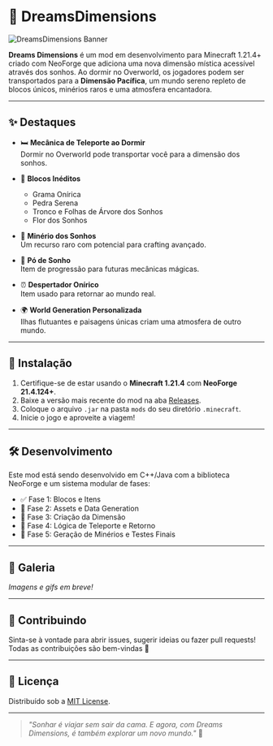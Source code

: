 # 🌌 DreamsDimensions

![DreamsDimensions Banner](src/resources/images/dreams.png)

**Dreams Dimensions** é um mod em desenvolvimento para Minecraft 1.21.4+ criado com NeoForge que adiciona uma nova dimensão mística acessível através dos sonhos. Ao dormir no Overworld, os jogadores podem ser transportados para a **Dimensão Pacífica**, um mundo sereno repleto de blocos únicos, minérios raros e uma atmosfera encantadora.

---

## ✨ Destaques

- 🛏️ **Mecânica de Teleporte ao Dormir**  
  Dormir no Overworld pode transportar você para a dimensão dos sonhos.

- 🌿 **Blocos Inéditos**
    - Grama Onírica
    - Pedra Serena
    - Tronco e Folhas de Árvore dos Sonhos
    - Flor dos Sonhos

- 💎 **Minério dos Sonhos**  
  Um recurso raro com potencial para crafting avançado.

- 💨 **Pó de Sonho**  
  Item de progressão para futuras mecânicas mágicas.

- ⏰ **Despertador Onírico**  
  Item usado para retornar ao mundo real.

- 🌍 **World Generation Personalizada**  
  Ilhas flutuantes e paisagens únicas criam uma atmosfera de outro mundo.

---

## 🚀 Instalação

1. Certifique-se de estar usando o **Minecraft 1.21.4** com **NeoForge 21.4.124+**.
2. Baixe a versão mais recente do mod na aba [Releases](https://github.com/SeuUsuario/DreamsDimensions/releases).
3. Coloque o arquivo `.jar` na pasta `mods` do seu diretório `.minecraft`.
4. Inicie o jogo e aproveite a viagem!

---

## 🛠️ Desenvolvimento

Este mod está sendo desenvolvido em C++/Java com a biblioteca NeoForge e um sistema modular de fases:

- ✅ Fase 1: Blocos e Itens
- 🔄 Fase 2: Assets e Data Generation
- 🔄 Fase 3: Criação da Dimensão
- 🔄 Fase 4: Lógica de Teleporte e Retorno
- 🔄 Fase 5: Geração de Minérios e Testes Finais

---

## 📸 Galeria

*Imagens e gifs em breve!*

---

## 🤝 Contribuindo

Sinta-se à vontade para abrir issues, sugerir ideias ou fazer pull requests!  
Todas as contribuições são bem-vindas 💜

---

## 📄 Licença

Distribuído sob a [MIT License](LICENSE).

---

> _"Sonhar é viajar sem sair da cama. E agora, com Dreams Dimensions, é também explorar um novo mundo."_ 🌙

